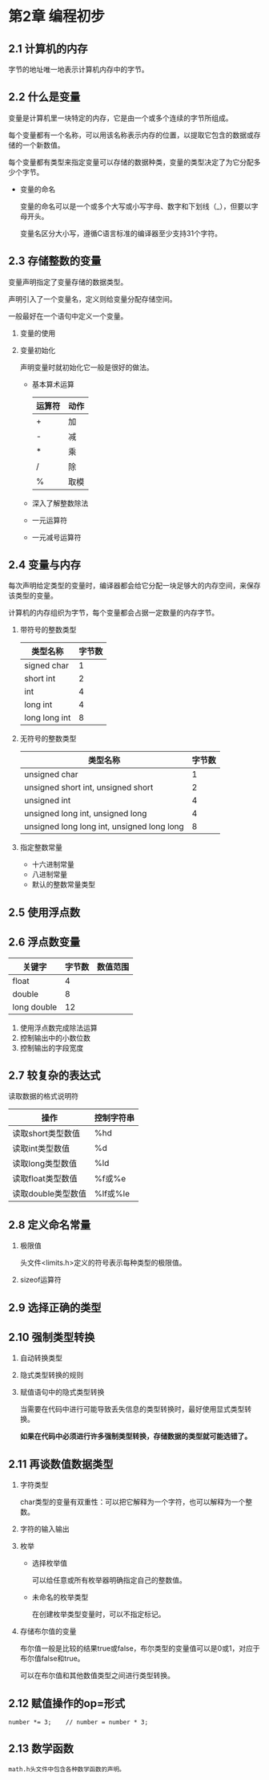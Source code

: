 # 第2章  编程初步

## 2.1  计算机的内存

字节的地址唯一地表示计算机内存中的字节。

## 2.2  什么是变量

变量是计算机里一块特定的内存，它是由一个或多个连续的字节所组成。

每个变量都有一个名称，可以用该名称表示内存的位置，以提取它包含的数据或存储的一个新数值。

每个变量都有类型来指定变量可以存储的数据种类，变量的类型决定了为它分配多少个字节。

* 变量的命名

    变量的命名可以是一个或多个大写或小写字母、数字和下划线（_），但要以字母开头。

    变量名区分大小写，遵循C语言标准的编译器至少支持31个字符。

## 2.3  存储整数的变量

变量声明指定了变量存储的数据类型。

声明引入了一个变量名，定义则给变量分配存储空间。

一般最好在一个语句中定义一个变量。

1. 变量的使用

2. 变量初始化

    声明变量时就初始化它一般是很好的做法。

    * 基本算术运算

        | 运算符 | 动作 |
        | ------ | ---- |
        | +      | 加   |
        | -      | 减   |
        | *      | 乘   |
        | /      | 除   |
        | %      | 取模 |

    * 深入了解整数除法

    * 一元运算符

    * 一元减号运算符

## 2.4  变量与内存

每次声明给定类型的变量时，编译器都会给它分配一块足够大的内存空间，来保存该类型的变量。

计算机的内存组织为字节，每个变量都会占据一定数量的内存字节。

1. 带符号的整数类型

    | 类型名称      | 字节数 |
    | ------------- | ------ |
    | signed char   | 1      |
    | short int     | 2      |
    | int           | 4      |
    | long int      | 4      |
    | long long int | 8      |

2. 无符号的整数类型

    | 类型名称                                   | 字节数 |
    | ------------------------------------------ | ------ |
    | unsigned char                              | 1      |
    | unsigned short int, unsigned short         | 2      |
    | unsigned int                               | 4      |
    | unsigned long int, unsigned long           | 4      |
    | unsigned long long int, unsigned long long | 8      |

3. 指定整数常量

    * 十六进制常量
    * 八进制常量
    * 默认的整数常量类型

## 2.5  使用浮点数

## 2.6  浮点数变量

| 关键字      | 字节数 | 数值范围 |
| ----------- | ------ | -------- |
| float       | 4      |          |
| double      | 8      |          |
| long double | 12     |          |

1. 使用浮点数完成除法运算
2. 控制输出中的小数位数
3. 控制输出的字段宽度

## 2.7  较复杂的表达式

读取数据的格式说明符

| 操作               | 控制字符串 |
| ------------------ | ---------- |
| 读取short类型数值  | %hd        |
| 读取int类型数值    | %d         |
| 读取long类型数值   | %ld        |
| 读取float类型数值  | %f或%e     |
| 读取double类型数值 | %lf或%le   |

## 2.8  定义命名常量

1. 极限值

    头文件<limits.h>定义的符号表示每种类型的极限值。

2. sizeof运算符

## 2.9  选择正确的类型

## 2.10  强制类型转换

1. 自动转换类型

2. 隐式类型转换的规则

3. 赋值语句中的隐式类型转换

    当需要在代码中进行可能导致丢失信息的类型转换时，最好使用显式类型转换。

    **如果在代码中必须进行许多强制类型转换，存储数据的类型就可能选错了。**

## 2.11  再谈数值数据类型

1. 字符类型

    char类型的变量有双重性：可以把它解释为一个字符，也可以解释为一个整数。

2. 字符的输入输出

3. 枚举

   * 选择枚举值

        可以给任意或所有枚举器明确指定自己的整数值。

   * 未命名的枚举类型

        在创建枚举类型变量时，可以不指定标记。

4. 存储布尔值的变量
   
   布尔值一般是比较的结果true或false，布尔类型的变量值可以是0或1，对应于布尔值false和true。

   可以在布尔值和其他数值类型之间进行类型转换。

## 2.12 赋值操作的op=形式

```
number *= 3;    // number = number * 3;
```

## 2.13 数学函数

    math.h头文件中包含各种数学函数的声明。